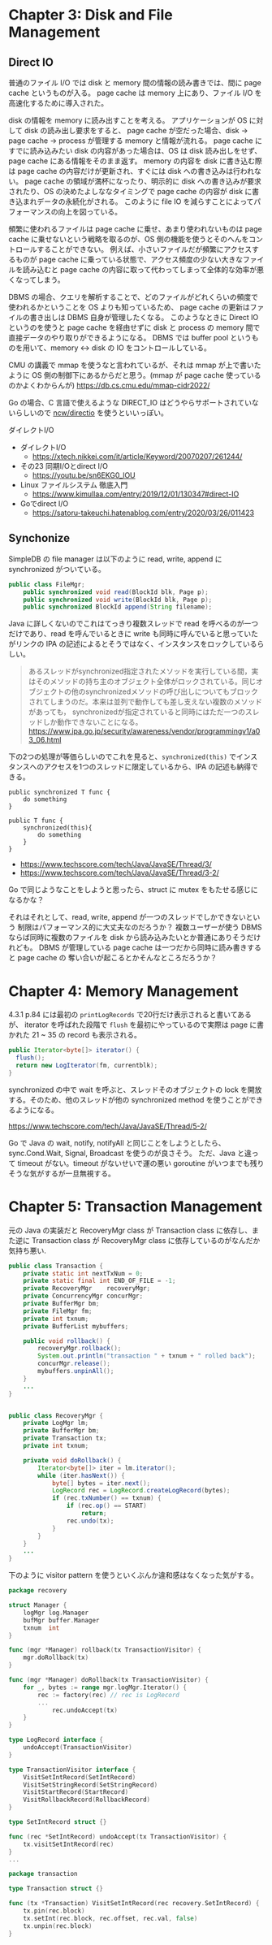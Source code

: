 # Chapter 3: Disk and File Management
## Direct IO
普通のファイル I/O では disk と memory 間の情報の読み書きでは、間に page cache というものが入る。
page cache は memory 上にあり、ファイル I/O を高速化するために導入された。

disk の情報を memory に読み出すことを考える。
アプリケーションが OS に対して disk の読み出し要求をすると、
page cache が空だった場合、disk -> page cache -> process が管理する memory と情報が流れる。
page cache にすでに読み込みたい disk の内容があった場合は、OS は disk 読み出しをせず、page cache にある情報をそのまま返す。
memory の内容を disk に書き込む際は page cache の内容だけが更新され、すぐには disk への書き込みは行われない。
page cache の領域が満杯になったり、明示的に disk への書き込みが要求されたり、OS の決めたよしななタイミングで page cache の内容が disk に書き込まれデータの永続化がされる。
このように file IO を減らすことによってパフォーマンスの向上を図っている。

頻繁に使われるファイルは page cache に乗せ、あまり使われないものは page cache に乗せないという戦略を取るのが、OS 側の機能を使うとそのへんをコントロールすることができない。
例えば、小さいファイルだが頻繁にアクセスするものが page cache に乗っている状態で、アクセス頻度の少ない大きなファイルを読み込むと page cache の内容に取って代わってしまって全体的な効率が悪くなってしまう。

DBMS の場合、クエリを解析することで、どのファイルがどれくらいの頻度で使われるかということを OS よりも知っているため、
page cache の更新はファイルの書き出しは DBMS 自身が管理したくなる。
このようなときに Direct IO というのを使うと page cache を経由せずに
disk と process の memory 間で直接データのやり取りができるようになる。
DBMS では buffer pool というものを用いて、memory <-> disk の IO をコントロールしている。

CMU の講義で mmap を使うなと言われているが、それは mmap が上で書いたように OS 側の制御下にあるからだと思う。(mmap が page cache 使っているのかよくわからんが)
https://db.cs.cmu.edu/mmap-cidr2022/

Go の場合、C 言語で使えるような DIRECT_IO はどうやらサポートされていないらしいので [ncw/directio](https://github.com/ncw/directio) を使うといいっぽい。

ダイレクトI/O
- ダイレクトI/O
  - https://xtech.nikkei.com/it/article/Keyword/20070207/261244/
- その23 同期I/Oとdirect I/O
  - https://youtu.be/sn6EKG0_lOU
- Linux ファイルシステム 徹底入門
  - https://www.kimullaa.com/entry/2019/12/01/130347#direct-IO
- Goでdirect I/O
  - https://satoru-takeuchi.hatenablog.com/entry/2020/03/26/011423

## Synchonize

SimpleDB の file manager は以下のように read, write, append に synchronized がついている。

```java
public class FileMgr;
    public synchronized void read(BlockId blk, Page p);
    public synchronized void write(BlockId blk, Page p);
    public synchronized BlockId append(String filename);
```

Java に詳しくないのでこれはてっきり複数スレッドで read を呼べるのが一つだけであり、read を呼んでいるときに write も同時に呼んでいると思っていたがリンクの IPA の記述によるとそうではなく、インスタンスをロックしているらしい。

> あるスレッドがsynchronized指定されたメソッドを実行している間，実はそのメソッドの持ち主のオブジェクト全体がロックされている。同じオブジェクトの他のsynchronizedメソッドの呼び出しについてもブロックされてしまうのだ。本来は並列で動作しても差し支えない複数のメソッドがあっても， synchronizedが指定されていると同時にはただ一つのスレッドしか動作できないことになる。
https://www.ipa.go.jp/security/awareness/vendor/programmingv1/a03_06.html

下の2つの処理が等価らしいのでこれを見ると、`synchronized(this)` でインスタンスへのアクセスを1つのスレッドに限定しているから、IPA の記述も納得できる。
```
public synchronized T func {
    do something
}

public T func {
    synchronized(this){
        do something
    }
}
```
- https://www.techscore.com/tech/Java/JavaSE/Thread/3/
- https://www.techscore.com/tech/Java/JavaSE/Thread/3-2/

Go で同じようなことをしようと思ったら、struct に mutex をもたせる感じになるかな？


それはそれとして、read, write, append が一つのスレッドでしかできないという
制限はパフォーマンス的に大丈夫なのだろうか？
複数ユーザーが使う DBMS ならば同時に複数のファイルを disk から読み込みたいとか普通にありそうだけれども。
DBMS が管理している page cache は一つだから同時に読み書きすると page cache の
奪い合いが起こるとかそんなところだろうか？


# Chapter 4: Memory Management
4.3.1 p.84 には最初の `printLogRecords` で20行だけ表示されると書いてあるが、
iterator を呼ばれた段階で `flush` を最初にやっているので実際は page に書かれた 21 ~ 35 の
record も表示される。

```java
public Iterator<byte[]> iterator() {
  flush();
  return new LogIterator(fm, currentblk);
}
```


synchronized の中で wait を呼ぶと、スレッドそのオブジェクトの lock を開放する。そのため、他のスレッドが他の synchronized method を使うことができるようになる。

https://www.techscore.com/tech/Java/JavaSE/Thread/5-2/

Go で Java の wait, notify, notifyAll と同じことをしようとしたら、sync.Cond.Wait, Signal, Broadcast を使うのが良さそう。
ただ、Java と違って timeout がない。timeout がないせいで運の悪い goroutine がいつまでも残りそうな気がするが一旦無視する。


# Chapter 5: Transaction Management

元の Java の実装だと RecoveryMgr class が Transaction class に依存し、また逆に
Transaction class が RecoveryMgr class に依存しているのがなんだか気持ち悪い.

```java
public class Transaction {
    private static int nextTxNum = 0;
    private static final int END_OF_FILE = -1;
    private RecoveryMgr    recoveryMgr;
    private ConcurrencyMgr concurMgr;
    private BufferMgr bm;
    private FileMgr fm;
    private int txnum;
    private BufferList mybuffers;

    public void rollback() {
        recoveryMgr.rollback();
        System.out.println("transaction " + txnum + " rolled back");
        concurMgr.release();
        mybuffers.unpinAll();
    }
    ...
}


public class RecoveryMgr {
    private LogMgr lm;
    private BufferMgr bm;
    private Transaction tx;
    private int txnum;

    private void doRollback() {
        Iterator<byte[]> iter = lm.iterator();
        while (iter.hasNext()) {
            byte[] bytes = iter.next();
            LogRecord rec = LogRecord.createLogRecord(bytes);
            if (rec.txNumber() == txnum) {
                if (rec.op() == START)
                    return;
                rec.undo(tx);
            }
        }
    }
    ...
}
```

下のように visitor pattern を使うといくぶんか違和感はなくなった気がする。

```go
package recovery

struct Manager {
    logMgr log.Manager
    bufMgr buffer.Manager
    txnum  int
}

func (mgr *Manager) rollback(tx TransactionVisitor) {
    mgr.doRollback(tx)
}

func (mgr *Manager) doRollback(tx TransactionVisitor) {
    for _, bytes := range mgr.logMgr.Iterator() {
        rec := factory(rec) // rec is LogRecord
        ...
            rec.undoAccept(tx)
    }
}

type LogRecord interface {
    undoAccept(TransactionVisitor)
}

type TransactionVisitor interface {
    VisitSetIntRecord(SetIntRecord)
    VisitSetStringRecord(SetStringRecord)
    VisitStartRecord(StartRecord)
    VisitRollbackRecord(RollbackRecord)
}

type SetIntRecord struct {}

func (rec *SetIntRecord) undoAccept(tx TransactionVisitor) {
    tx.visitSetIntRecord(rec)
}
...
```

```go
package transaction

type Transaction struct {}

func (tx *Transaction) VisitSetIntRecord(rec recovery.SetIntRecord) {
    tx.pin(rec.block)
    tx.setInt(rec.block, rec.offset, rec.val, false)
    tx.unpin(rec.block)
}
```
